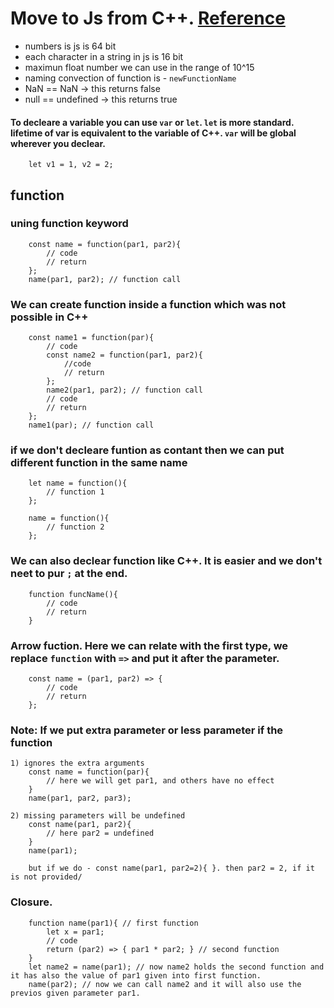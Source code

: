 # Move to Js from C++. [Reference](https://eloquentjavascript.net/)

 - numbers is js is 64 bit
 - each character in a string in js is 16 bit
 - maximun float number we can use in the range of 10^15
 - naming convection of function is - `newFunctionName`
 - NaN == NaN -> this returns false
 - null == undefined -> this returns true 
 
#### To decleare a variable you can use `var` or `let`. `let` is more standard. lifetime of var is equivalent to the variable of C++. `var` will be global wherever you declear.
```
  	let v1 = 1, v2 = 2;
```

## function
### uning function keyword
```
	const name = function(par1, par2){
		// code
		// return
	};
	name(par1, par2); // function call
```
### We can create function inside a function which was not possible in C++
```
	const name1 = function(par){
		// code
		const name2 = function(par1, par2){
			//code
			// return 
		};
		name2(par1, par2); // function call
		// code
		// return
	};
	name1(par); // function call
```
### if we don't decleare funtion as contant then we can put different function in the same name
```
	let name = function(){
		// function 1
	};
	
	name = function(){
		// function 2
	};
```
### We can also declear function like C++. It is easier and we don't neet to pur `;` at the end.
```
	function funcName(){
		// code
		// return
	}
```
### Arrow fuction. Here we can relate with the first type, we replace `function` with `=>` and put it after the parameter.
```
	const name = (par1, par2) => {
		// code
		// return
	};
```
### Note: If we put extra parameter or less parameter if the function
```
1) ignores the extra arguments
	const name = function(par){
		// here we will get par1, and others have no effect 
	}
	name(par1, par2, par3);
	
2) missing parameters will be undefined
	const name(par1, par2){
		// here par2 = undefined
	}
	name(par1);
	
	but if we do - const name(par1, par2=2){ }. then par2 = 2, if it is not provided/
```

### Closure.
```
	function name(par1){ // first function
		let x = par1;
		// code
		return (par2) => { par1 * par2; } // second function
	}
	let name2 = name(par1); // now name2 holds the second function and it has also the value of par1 given into first function.
	name(par2); // now we can call name2 and it will also use the previos given parameter par1.
	

```
		
		
 

 
